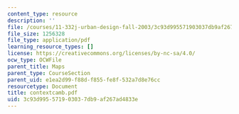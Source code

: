 ```yaml
---
content_type: resource
description: ''
file: /courses/11-332j-urban-design-fall-2003/3c93d995571903037db9af267ad4833e_contextcamb.pdf
file_size: 1256328
file_type: application/pdf
learning_resource_types: []
license: https://creativecommons.org/licenses/by-nc-sa/4.0/
ocw_type: OCWFile
parent_title: Maps
parent_type: CourseSection
parent_uid: e1ea2d99-f88d-f855-fe8f-532a7d8e76cc
resourcetype: Document
title: contextcamb.pdf
uid: 3c93d995-5719-0303-7db9-af267ad4833e
---
```

